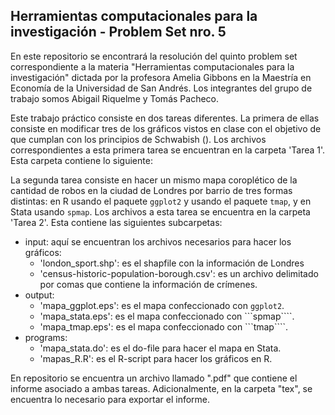 ## Herramientas computacionales para la investigación - Problem Set nro. 5

En este repositorio se encontrará la resolución del quinto problem set correspondiente a la materia "Herramientas computacionales para la investigación" dictada por la profesora Amelia Gibbons en la Maestría en Economía de la Universidad de San Andrés. Los integrantes del grupo de trabajo somos Abigail Riquelme y Tomás Pacheco.

Este trabajo práctico consiste en dos tareas diferentes. La primera de ellas consiste en modificar tres de los gráficos vistos en clase con el objetivo de que cumplan con los principios de Schwabish (). Los archivos correspondientes a esta primera tarea se encuentran en la carpeta 'Tarea 1'. Esta carpeta contiene lo siguiente:

La segunda tarea consiste en hacer un mismo mapa coroplético de la cantidad de robos en la ciudad de Londres por barrio de tres formas distintas: en R usando el paquete  ```ggplot2``` y usando el paquete ```tmap```, y en Stata usando ```spmap```. Los archivos a esta tarea se encuentra en la carpeta 'Tarea 2'. Esta contiene las siguientes subcarpetas:
  * input: aquí se encuentran los archivos necesarios para hacer los gráficos:
    * 'london_sport.shp': es el shapfile con la información de Londres
    * 'census-historic-population-borough.csv': es un archivo delimitado por comas que contiene la información de crímenes.
  * output: 
    * 'mapa_ggplot.eps': es el mapa confeccionado con ```ggplot2```.
    * 'mapa_stata.eps': es el mapa confeccionado con ```spmap````.
    * 'mapa_tmap.eps': es el mapa confeccionado con ```tmap````.
  * programs: 
    * 'mapa_stata.do': es el do-file para hacer el mapa en Stata.
    * 'mapas_R.R': es el R-script para hacer los gráficos en R.

En repositorio se encuentra un archivo llamado ".pdf" que contiene el informe asociado a ambas tareas. Adicionalmente, en la carpeta "tex", se encuentra lo necesario para exportar el informe.
